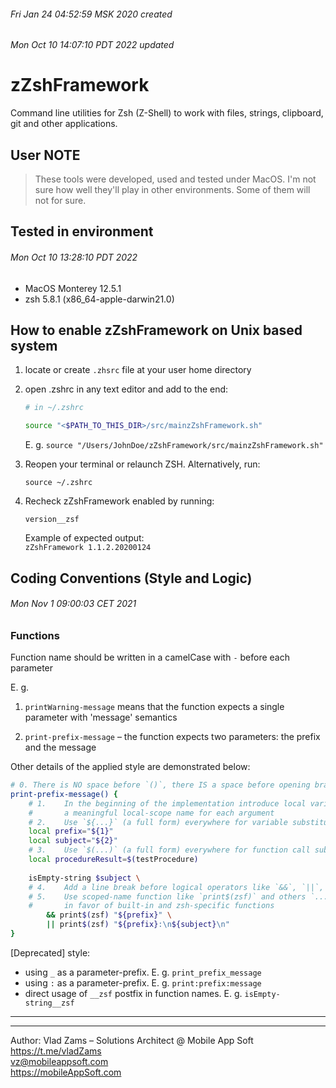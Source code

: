###### Fri Jan 24 04:52:59 MSK 2020 created  
###### Mon Oct 10 14:07:10 PDT 2022 updated  

# zZshFramework  
Command line utilities for Zsh (Z-Shell) to work with files, strings, clipboard, git and other applications.  

## User NOTE  
> These tools were developed, used and tested under MacOS. I'm not sure how well they'll play in other environments. Some of them will not for sure.  


## Tested in environment  
###### Mon Oct 10 13:28:10 PDT 2022
* MacOS Monterey 12.5.1  
* zsh 5.8.1 (x86_64-apple-darwin21.0)  


## How to enable zZshFramework on Unix based system  
1. locate or create `.zhsrc` file at your user home directory 

2. open .zshrc in any text editor and add to the end:  
    ``` bash
    # in ~/.zshrc
    
    source "<$PATH_TO_THIS_DIR>/src/mainzZshFramework.sh"  
    ```

    E. g. 
    `source "/Users/JohnDoe/zZshFramework/src/mainzZshFramework.sh"`  

3. Reopen your terminal or relaunch ZSH. Alternatively, run:  
    ```
    source ~/.zshrc
    ```

4. Recheck zZshFramework enabled by running:  
    ```
    version__zsf
    ```

    Example of expected output:  
    `zZshFramework 1.1.2.20200124`  


## Coding Conventions (Style and Logic)
###### Mon Nov 1 09:00:03 CET 2021  

### Functions    
Function name should be written in a camelCase with `-` before each parameter  

E. g.  
1. `printWarning-message` means that the function expects a single parameter with 'message' semantics  

2. `print-prefix-message` – the function expects two parameters: the prefix and the message  

Other details of the applied style are demonstrated below:  

``` bash
# 0. There is NO space before `()`, there IS a space before opening brace ` {`
print-prefix-message() {
    # 1.    In the beginning of the implementation introduce local variables to provide 
    #       a meaningful local-scope name for each argument
    # 2.    Use `${...}` (a full form) everywhere for variable substitution
    local prefix="${1}" 
    local subject="${2}"
    # 3.    Use `$(...)` (a full form) everywhere for function call substitution
    local procedureResult=$(testProcedure)
    
    isEmpty-string $subject \
    # 4.    Add a line break before logical operators like `&&`, `||`, etc. 
    # 5.    Use scoped-name function like `print$(zsf)` and others `...$(zsf)` functions 
    #       in favor of built-in and zsh-specific functions
        && print$(zsf) "${prefix}" \
        || print$(zsf) "${prefix}:\n${subject}\n"
}
```

[Deprecated] style:  
* using `_` as a parameter-prefix. E. g. `print_prefix_message`  
* using `:` as a parameter-prefix. E. g. `print:prefix:message`  
* direct usage of `__zsf` postfix in function names. E. g. `isEmpty-string__zsf`  

---
---

Author: Vlad Zams – Solutions Architect @ Mobile App Soft  
https://t.me/vladZams  
<vz@mobileappsoft.com>  
https://mobileAppSoft.com  